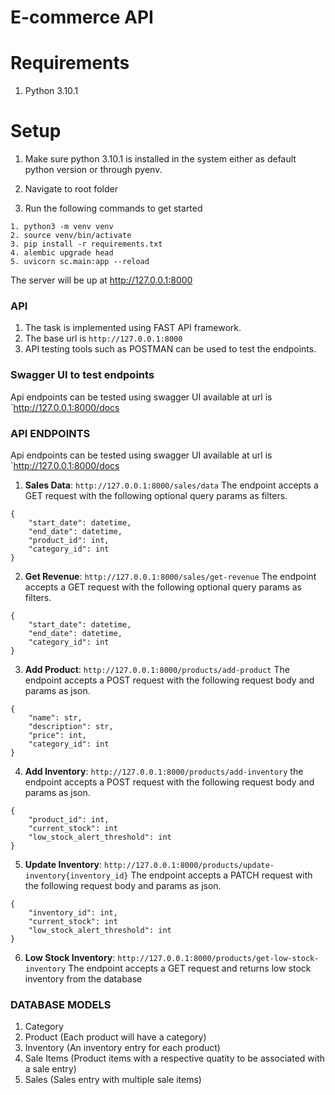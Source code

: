 # E-commerce API

# Requirements

1. Python 3.10.1

# Setup

1. Make sure python 3.10.1 is installed in the system either as default python version or through pyenv.
2. Navigate to root folder

3. Run the following commands to get started

```
1. python3 -m venv venv
2. source venv/bin/activate
3. pip install -r requirements.txt
4. alembic upgrade head
5. uvicorn sc.main:app --reload
```

The server will be up at http://127.0.0.1:8000

### API

1. The task is implemented using FAST API framework.
2. The base url is `http://127.0.0.1:8000`
3. API testing tools such as POSTMAN can be used to test the endpoints.

### Swagger UI to test endpoints

Api endpoints can be tested using swagger UI available at url is `http://127.0.0.1:8000/docs

### API ENDPOINTS

Api endpoints can be tested using swagger UI available at url is `http://127.0.0.1:8000/docs

1. **Sales Data**: `http://127.0.0.1:8000/sales/data`
   The endpoint accepts a GET request with the following optional query params as filters.

```
{
    "start_date": datetime,
    "end_date": datetime,
    "product_id": int,
    "category_id": int
}
```

2. **Get Revenue**: `http://127.0.0.1:8000/sales/get-revenue`
   The endpoint accepts a GET request with the following optional query params as filters.

```
{
    "start_date": datetime,
    "end_date": datetime,
    "category_id": int
}
```

3. **Add Product**: `http://127.0.0.1:8000/products/add-product`
   The endpoint accepts a POST request with the following request body and params as json.

```
{
    "name": str,
    "description": str,
    "price": int,
    "category_id": int
}
```

4. **Add Inventory**: `http://127.0.0.1:8000/products/add-inventory`
   the endpoint accepts a POST request with the following request body and params as json.

```
{
    "product_id": int,
    "current_stock": int
    "low_stock_alert_threshold": int
}
```

5. **Update Inventory**: `http://127.0.0.1:8000/products/update-inventory{inventory_id}`
   The endpoint accepts a PATCH request with the following request body and params as json.

```
{
    "inventory_id": int,
    "current_stock": int
    "low_stock_alert_threshold": int
}
```

6. **Low Stock Inventory**: `http://127.0.0.1:8000/products/get-low-stock-inventory`
   The endpoint accepts a GET request and returns low stock inventory from the database

### DATABASE MODELS

1. Category
2. Product (Each product will have a category)
3. Inventory (An inventory entry for each product)
4. Sale Items (Product items with a respective quatity to be associated with a sale entry)
5. Sales (Sales entry with multiple sale items)
